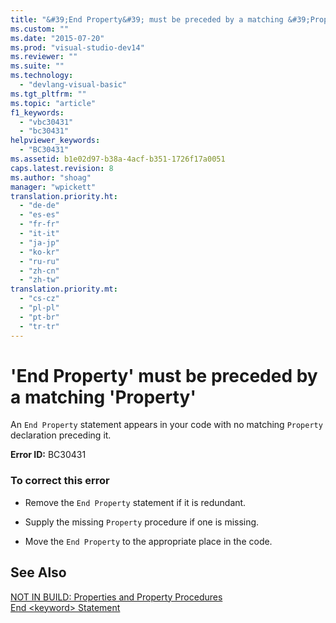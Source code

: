 ```yaml
---
title: "&#39;End Property&#39; must be preceded by a matching &#39;Property&#39;"
ms.custom: ""
ms.date: "2015-07-20"
ms.prod: "visual-studio-dev14"
ms.reviewer: ""
ms.suite: ""
ms.technology: 
  - "devlang-visual-basic"
ms.tgt_pltfrm: ""
ms.topic: "article"
f1_keywords: 
  - "vbc30431"
  - "bc30431"
helpviewer_keywords: 
  - "BC30431"
ms.assetid: b1e02d97-b38a-4acf-b351-1726f17a0051
caps.latest.revision: 8
ms.author: "shoag"
manager: "wpickett"
translation.priority.ht: 
  - "de-de"
  - "es-es"
  - "fr-fr"
  - "it-it"
  - "ja-jp"
  - "ko-kr"
  - "ru-ru"
  - "zh-cn"
  - "zh-tw"
translation.priority.mt: 
  - "cs-cz"
  - "pl-pl"
  - "pt-br"
  - "tr-tr"
---
```

# &#39;End Property&#39; must be preceded by a matching &#39;Property&#39;
An `End Property` statement appears in your code with no matching `Property` declaration preceding it.  
  
 **Error ID:** BC30431  
  
### To correct this error  
  
-   Remove the `End Property` statement if it is redundant.  
  
-   Supply the missing `Property` procedure if one is missing.  
  
-   Move the `End Property` to the appropriate place in the code.  
  
## See Also  
 [NOT IN BUILD: Properties and Property Procedures](http://msdn.microsoft.com/en-us/23e2a1ec-7e9d-4109-8940-c703d981077b)   
 [End \<keyword> Statement](../Topic/End%20%3Ckeyword%3E%20Statement%20\(Visual%20Basic\).md)